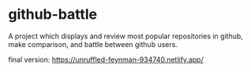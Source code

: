 # github-battle
A project  which displays and review most popular repositories in github, make comparison, and battle between github users.


final version: https://unruffled-feynman-934740.netlify.app/
